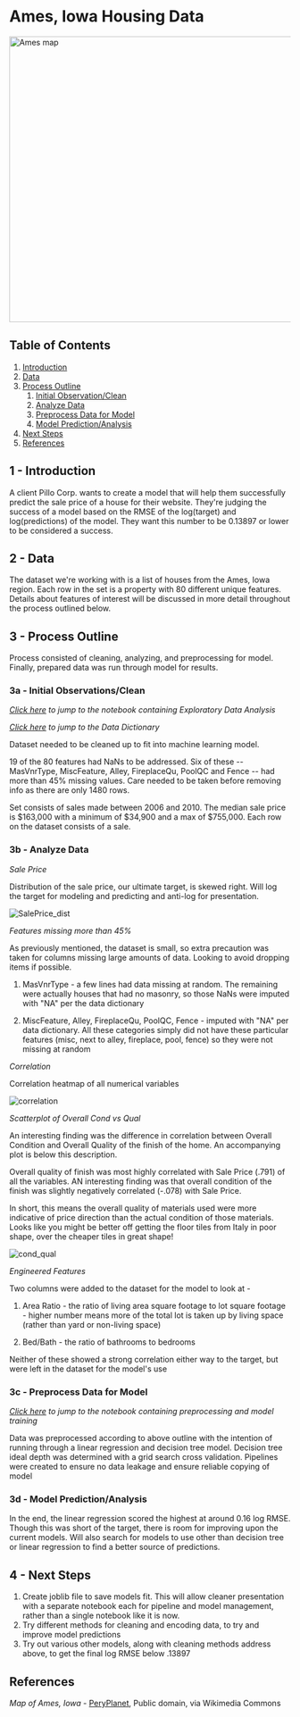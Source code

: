 # Ames, Iowa Housing Data

<a title="PeryPlanet, Public domain, via Wikimedia Commons" href="https://commons.wikimedia.org/wiki/File:Ames_map.png"><img width="512" alt="Ames map" src="https://upload.wikimedia.org/wikipedia/commons/thumb/2/2c/Ames_map.png/512px-Ames_map.png?20121117200554"></a>

## Table of Contents

1. [Introduction](#introduction)
2. [Data](#data)
3. [Process Outline](#process-outline)
   1. [Initial Observation/Clean](#clean-data)
   2. [Analyze Data](#analyze-data)
   3. [Preprocess Data for Model](#preprocess-data-for-model)
   4. [Model Prediction/Analysis](#model-prediction/analysis)
4. [Next Steps](#next-steps)
5. [References](#references)

## 1 - Introduction <a name="introduction"></a>

A client Pillo Corp. wants to create a model that will help them successfully predict the sale price of a house for their website. They're judging the success of a model based on the RMSE of the log(target) and log(predictions) of the model. They want this number to be 0.13897 or lower to be considered a success.

## 2 - Data <a name="data"></a>
The dataset we're working with is a list of houses from the Ames, Iowa region. Each row in the set is a property with 80 different unique features. Details about features of interest will be discussed in more detail throughout the process outlined below.

## 3 - Process Outline <a name="process-outline"></a>
Process consisted of cleaning, analyzing, and preprocessing for model. Finally, prepared data was run through model for results.

### 3a - Initial Observations/Clean <a name="clean-data"></a>
*[Click here](Notebooks/khp-EDA.ipynb) to jump to the notebook containing Exploratory Data Analysis*

*[Click here](Data-and-Notes/data_description.txt) to jump to the Data Dictionary*

Dataset needed to be cleaned up to fit into machine learning model.

19 of the 80 features had NaNs to be addressed. Six of these -- MasVnrType, MiscFeature, Alley, FireplaceQu, PoolQC and Fence -- had more than 45% missing values. Care needed to be taken before removing info as there are only 1480 rows.

Set consists of sales made between 2006 and 2010. The median sale price is $163,000 with a minimum of $34,900 and a max of $755,000. Each row on the dataset consists of a sale.

### 3b - Analyze Data <a name="analyze-data"></a>
*Sale Price*

Distribution of the sale price, our ultimate target, is skewed right. Will log the target for modeling and predicting and anti-log for presentation.

![SalePrice_dist](https://github.com/user-attachments/assets/6032fbcf-8947-4836-b3b7-095253f432b0)

*Features missing more than 45%*

As previously mentioned, the dataset is small, so extra precaution was taken for columns missing large amounts of data. Looking to avoid dropping items if possible.

1. MasVnrType - a few lines had data missing at random. The remaining were actually houses that had no masonry, so those NaNs were imputed with "NA" per the data dictionary
   
3. MiscFeature, Alley, FireplaceQu, PoolQC, Fence - imputed with "NA" per data dictionary. All these categories simply did not have these particular features (misc, next to alley, fireplace, pool, fence) so they were not missing at random

*Correlation*

Correlation heatmap of all numerical variables

![correlation](https://github.com/user-attachments/assets/8a440bce-647d-4adb-bc0f-a46476cd4a21)

*Scatterplot of Overall Cond vs Qual*

An interesting finding was the difference in correlation between Overall Condition and Overall Quality of the finish of the home. An accompanying plot is below this description.

Overall quality of finish was most highly correlated with Sale Price (.791) of all the variables. AN interesting finding was that overall condition of the finish was slightly negatively correlated (-.078) with Sale Price.

In short, this means the overall quality of materials used were more indicative of price direction than the actual condition of those materials. Looks like you might be better off getting the floor tiles from Italy in poor shape, over the cheaper tiles in great shape!

![cond_qual](https://github.com/user-attachments/assets/3c7be281-7f29-4116-bd19-44d71edd74e9)

*Engineered Features*

Two columns were added to the dataset for the model to look at -

1. Area Ratio - the ratio of living area square footage to lot square footage - higher number means more of the total lot is taken up by living space (rather than yard or non-living space)

2. Bed/Bath - the ratio of bathrooms to bedrooms

Neither of these showed a strong correlation either way to the target, but were left in the dataset for the model's use

### 3c - Preprocess Data for Model <a name="preprocess-data-for-model"></a>
*[Click here](Notebooks/khp-train3.ipynb) to jump to the notebook containing preprocessing and model training*

Data was preprocessed according to above outline with the intention of running through a linear regression and decision tree model. Decision tree ideal depth was determined with a grid search cross validation. Pipelines were created to ensure no data leakage and ensure reliable copying of model

### 3d - Model Prediction/Analysis <a name="model-prediction/analysis"></a>

In the end, the linear regression scored the highest at around 0.16 log RMSE. Though this was short of the target, there is room for improving upon the current models. Will also search for models to use other than decision tree or linear regression to find a better source of predictions.


## 4 - Next Steps <a name="next-steps"></a>

1. Create joblib file to save models fit. This will allow cleaner presentation with a separate notebook each for pipeline and model management, rather than a single notebook like it is now.
2. Try different methods for cleaning and encoding data, to try and improve model predictions
3. Try out various other models, along with cleaning methods address above, to get the final log RMSE below .13897

## References <a name="references"></a>

*Map of Ames, Iowa* - <a href="https://commons.wikimedia.org/wiki/File:Ames_map.png">PeryPlanet</a>, Public domain, via Wikimedia Commons











